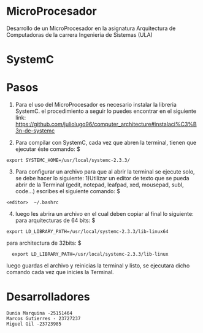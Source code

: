 # MicroProcesador
Desarrollo de un MicroProcesador en la asignatura Arquitectura de Computadoras de la carrera Ingenieria de Sistemas (ULA)

# SystemC
# Pasos
  1) Para el uso del MicroProcesador es necesario instalar la libreria SystemC. el procedimiento a seguir lo puedes encontrar en el siguiente link: https://github.com/juliolugo96/computer_architecture#instalaci%C3%B3n-de-systemc

  2) Para compilar con SystemC, cada vez que abren la terminal, tienen que ejecutar éste comando:
    $
    
    export SYSTEMC_HOME=/usr/local/systemc-2.3.3/
    
  3) Para configurar un archivo para que al abrir la terminal se ejecute solo, se debe hacer lo siguiente:
      1)Utilizar un editor de texto que se pueda abrir de la Terminal (gedit, notepad, leafpad, xed, mousepad, subl, code...)
      escribes el siguiente comando:
     $
      
    <editor>  ~/.bashrc
      
   4) luego les abrira un archivo en el cual deben copiar al final lo siguiente:
      para arquitecturas de 64 bits:
    $
      
    export LD_LIBRARY_PATH=/usr/local/systemc-2.3.3/lib-linux64
     
   para architectura de 32bits:
      $
      
      export LD_LIBRARY_PATH=/usr/local/systemc-2.3.3/lib-linux
      
   luego guardas el archivo y reinicias la terminal y listo, se ejecutara dicho comando cada vez que inicies la Terminal.
   
   # Desarrolladores
    Dunia Marquina -25151464
    Marcos Gutierres - 23727237
    Miguel Gil -23723985
